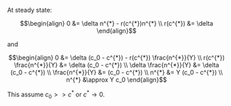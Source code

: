 At steady state:

$$\begin{align}
 0 &= \delta n^{*} - r(c^{*})n^{*} 
 \\
r(c^{*}) &= \delta
\end{align}$$

and 

$$\begin{align}
0 &= \delta (c_0 - c^{*}) - r(c^{*}) \frac{n^{*}}{Y}
\\
r(c^{*}) \frac{n^{*}}{Y} &= \delta (c_0 - c^{*})
\\
\delta \frac{n^{*}}{Y} &= \delta (c_0 - c^{*})
\\
\frac{n^{*}}{Y} &= (c_0 - c^{*})
\\
n^{*} &= Y (c_0 - c^{*})
\\
n^{*} &\approx Y c_0
\end{align}$$

This assume $c_0 >> c^{*}$ or $c^{*} \to 0$.

